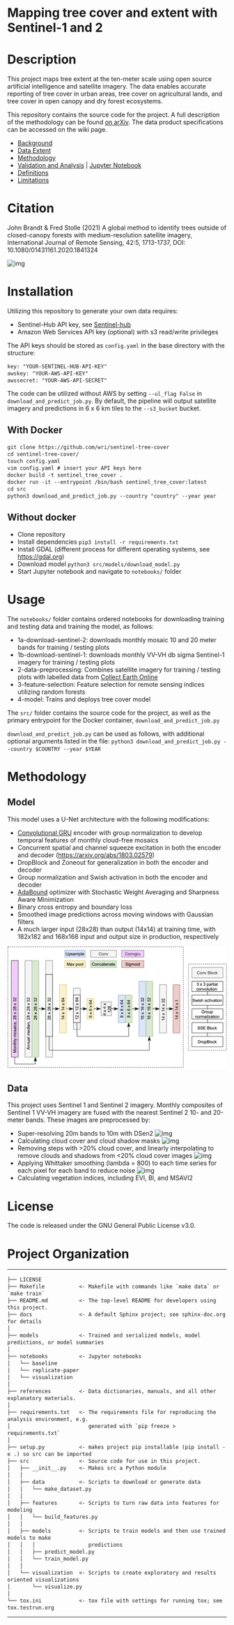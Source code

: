 Mapping tree cover and extent with Sentinel-1 and 2
==============================

# Description

This project maps tree extent at the ten-meter scale using open source artificial intelligence and satellite imagery. The data enables accurate reporting of tree cover in urban areas, tree cover on agricultural lands, and tree cover in open canopy and dry forest ecosystems. 

This repository contains the source code for the project. A full description of the methodology can be found [on arXiv](https://arxiv.org/abs/2005.08702). The data product specifications can be accessed on the wiki page.
*  [Background](https://github.com/wri/restoration-mapper/wiki/Product-Specifications#background)
*  [Data Extent](https://github.com/wri/restoration-mapper/wiki/Product-Specifications#data-extent)
*  [Methodology](https://github.com/wri/restoration-mapper/wiki/Product-Specifications#methodology)
*  [Validation and Analysis](https://github.com/wri/restoration-mapper/wiki/Product-Specifications#validation-and-analysis) | [Jupyter Notebook](https://github.com/wri/restoration-mapper/blob/master/notebooks/analysis/validation-analysis.ipynb)
*  [Definitions](https://github.com/wri/restoration-mapper/wiki/Product-Specifications#definitions)
*  [Limitations](https://github.com/wri/restoration-mapper/wiki/Product-Specifications#limitations)


# Citation
John Brandt & Fred Stolle (2021) A global method to identify trees outside of closed-canopy forests with medium-resolution satellite imagery, International Journal of Remote Sensing, 42:5, 1713-1737, DOI: 10.1080/01431161.2020.1841324

![img](references/screenshots/demo.gif?raw=true)

# Installation

Utilizing this repository to generate your own data requires:
* Sentinel-Hub API key, see [Sentinel-hub](http://sentinel-hub.com/)
* Amazon Web Services API key (optional) with s3 read/write privileges 

The API keys should be stored as `config.yaml` in the base directory with the structure:

```
key: "YOUR-SENTINEL-HUB-API-KEY"
awskey: "YOUR-AWS-API-KEY"
awssecret: "YOUR-AWS-API-SECRET"
```

The code can be utilized without AWS by setting `--ul_flag False` in `download_and_predict_job.py`. By default, the pipeline will output satellite imagery and predictions in 6 x 6 km tiles to the `--s3_bucket` bucket.

## With Docker

```
git clone https://github.com/wri/sentinel-tree-cover
cd sentinel-tree-cover/
touch config.yaml
vim config.yaml # insert your API keys here
docker build -t sentinel_tree_cover .
docker run -it --entrypoint /bin/bash sentinel_tree_cover:latest 
cd src
python3 download_and_predict_job.py --country "country" --year year
```

## Without docker
*  Clone repository
*  Install dependencies `pip3 install -r requirements.txt`
*  Install GDAL (different process for different operating systems, see https://gdal.org)
*  Download model `python3 src/models/download_model.py`
*  Start Jupyter notebook and navigate to `notebooks/` folder

# Usage
The `notebooks/` folder contains ordered notebooks for downloading training and testing data and training the model, as follows:
* 1a-download-sentinel-2: downloads monthly mosaic 10 and 20 meter bands for training / testing plots
* 1b-download-sentinel-1: downloads monthly VV-VH db sigma Sentinel-1 imagery for training / testing plots
* 2-data-preprocessing: Combines satellite imagery for training / testing plots with labelled data from [Collect Earth Online](collect.earth)
* 3-feature-selection: Feature selection for remote sensing indices utilizing random forests
* 4-model: Trains and deploys tree cover model

The `src/` folder contains the source code for the project, as well as the primary entrypoint for the Docker container, `download_and_predict_job.py`

`download_and_predict_job.py` can be used as follows, with additional optional arguments listed in the file: `python3 download_and_predict_job.py --country $COUNTRY --year $YEAR`

# Methodology

## Model
This model uses a U-Net architecture with the following modifications:
*  [Convolutional GRU](https://papers.nips.cc/paper/5955-convolutional-lstm-network-a-machine-learning-approach-for-precipitation-nowcasting.pdf) encoder with group normalization to develop temporal features of monthly cloud-free mosaics
*  Concurrent spatial and channel squeeze excitation in both the encoder and decoder (https://arxiv.org/abs/1803.02579)
*  DropBlock and Zoneout for generalization in both the encoder and decoder
*  Group normalization and Swish activation in both the encoder and decoder
*  [AdaBound](https://arxiv.org/abs/1902.09843) optimizer with Stochastic Weight Averaging and Sharpness Aware Minimization
*  Binary cross entropy and boundary loss
*  Smoothed image predictions across moving windows with Gaussian filters
*  A much larger input (28x28) than output (14x14) at training time, with 182x182 and 168x168 input and output size in production, respectively

![img4](references/readme/model_diagram.png?raw=true)

## Data
This project uses Sentinel 1 and Sentinel 2 imagery. Monthly composites of Sentinel 1 VV-VH imagery are fused with the nearest Sentinel 2 10- and 20-meter bands. These images are preprocessed by:
*  Super-resolving 20m bands to 10m with DSen2
![img](references/screenshots/supres.png?raw=true)
*  Calculating cloud cover and cloud shadow masks
![img](references/screenshots/cloudmask.png?raw=true)
*  Removing steps with >20% cloud cover, and linearly interpolating to remove clouds and shadows from <20% cloud cover images
![img](references/screenshots/cloudinterpolation.png?raw=true)
*  Applying Whittaker smoothing (lambda = 800) to each time series for each pixel for each band to reduce noise
![img](references/screenshots/datasmooth.png?raw=true)
*  Calculating vegetation indices, including EVI, BI, and MSAVI2

# License

The code is released under the GNU General Public License v3.0.

# Project Organization
------------

    ├── LICENSE
    ├── Makefile           <- Makefile with commands like `make data` or `make train`
    ├── README.md          <- The top-level README for developers using this project.
    ├── docs               <- A default Sphinx project; see sphinx-doc.org for details
    │
    ├── models             <- Trained and serialized models, model predictions, or model summaries
    │
    ├── notebooks          <- Jupyter notebooks
    │   └── baseline 
    │   └── replicate-paper 
    │   └── visualization 
    │
    ├── references         <- Data dictionaries, manuals, and all other explanatory materials.
    │
    ├── requirements.txt   <- The requirements file for reproducing the analysis environment, e.g.
    │                         generated with `pip freeze > requirements.txt`
    │
    ├── setup.py           <- makes project pip installable (pip install -e .) so src can be imported
    ├── src                <- Source code for use in this project.
    │   ├── __init__.py    <- Makes src a Python module
    │   │
    │   ├── data           <- Scripts to download or generate data
    │   │   └── make_dataset.py
    │   │
    │   ├── features       <- Scripts to turn raw data into features for modeling
    │   │   └── build_features.py
    │   │
    │   ├── models         <- Scripts to train models and then use trained models to make
    │   │   │                 predictions
    │   │   ├── predict_model.py
    │   │   └── train_model.py
    │   │
    │   └── visualization  <- Scripts to create exploratory and results oriented visualizations
    │       └── visualize.py
    │
    └── tox.ini            <- tox file with settings for running tox; see tox.testrun.org


--------
